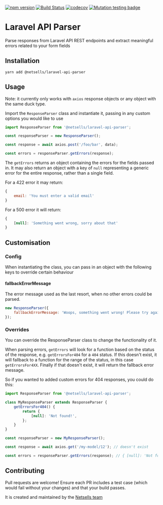 [![npm version](https://badge.fury.io/js/%40netsells%2Flaravel-api-parser.svg)](https://badge.fury.io/js/%40netsells%2Flaravel-api-parser)
[![Build Status](https://travis-ci.com/netsells/laravel-api-parser.svg?branch=master)](https://travis-ci.com/netsells/laravel-api-parser)
[![codecov](https://codecov.io/gh/netsells/laravel-api-parser/branch/master/graph/badge.svg)](https://codecov.io/gh/netsells/laravel-api-parser)
[![Mutation testing badge](https://badge.stryker-mutator.io/github.com/netsells/laravel-api-parser/master)](https://stryker-mutator.github.io)

# Laravel API Parser

Parse responses from Laravel API REST endpoints and extract meaningful errors
related to your form fields

## Installation

```
yarn add @netsells/laravel-api-parser
```

## Usage

Note: it currently only works with `axios` response objects or any object with
the same duck type.

Import the `ResponseParser` class and instantiate it, passing in any custom
options you would like to use

```javascript
import ResponseParser from '@netsells/laravel-api-parser';

const responseParser = new ResponseParser();

const response = await axios.post('/foo/bar', data);

const errors = responseParser.getErrors(response);
```

The `getErrors` returns an object containing the errors for the fields passed
in. It may also return an object with a key of `null` representing a generic
error for the entire response, rather than a single field.

For a 422 error it may return:

```javascript
{
    email: 'You must enter a valid email'
}
```

For a 500 error it will return:

```javascript
{
    [null]: 'Something went wrong, sorry about that'
}
```

## Customisation

### Config

When instantiating the class, you can pass in an object with the following keys
to override certain behaviour

#### fallbackErrorMessage

The error message used as the last resort, when no other errors could be parsed.

```javascript
new ResponseParser({
    fallbackErrorMessage: 'Woops, something went wrong! Please try again later',
});
```

### Overrides

You can override the ResponseParser class to change the functionality of it.

When parsing errors, `getErrors` will look for a function based on the status of
the response, e.g. `getErrorsFor404` for a `404` status. If this doesn't exist,
it will fallback to a function for the range of the status, in this case
`getErrorsFor4XX`. Finally if that doesn't exist, it will return the fallback
error message.

So if you wanted to added custom errors for 404 responses, you could do this:

```javascript
import ResponseParser from '@netsells/laravel-api-parser';

class MyResponseParser extends ResponseParser {
    getErrorsFor404() {
        return {
            [null]: 'Not found!',
        };
    }
}

const responseParser = new MyResponseParser();

const response = await axios.get('/my-model/12'); // doesn't exist

const errors = responseParser.getErrors(response); // { [null]: 'Not found!' }
```

## Contributing

Pull requests are welcome! Ensure each PR includes a test case (which would fail
without your changes) and that your build passes.

It is created and maintained by the [Netsells team](https://netsells.co.uk/)
